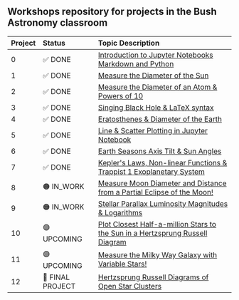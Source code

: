 ## Workshops repository for projects in the Bush Astronomy classroom

Project|Status|Topic Description
:---|:---|:---
0|✅ DONE|<a href="https://chandrunarayan.github.io/astronomy/projects/intro_to_jupyter" target="_blank">Introduction to Jupyter Notebooks Markdown and Python</a>
1|✅ DONE|<a href="https://chandrunarayan.github.io/astronomy/projects/calculate_sun_dia" target="_blank">Measure the Diameter of the Sun</a>
2|✅ DONE|<a href="https://chandrunarayan.github.io/astronomy/projects/calculate_atom_dia" target="_blank">Measure the Diameter of an Atom & Powers of 10</a>
3|✅ DONE|<a href="https://chandrunarayan.github.io/astronomy/projects/singing_black_hole" target="_blank">Singing Black Hole & LaTeX syntax</a>
4|✅ DONE|<a href="https://chandrunarayan.github.io/astronomy/projects/calculate_earth_dia" target="_blank">Eratosthenes & Diameter of the Earth</a>
5|✅ DONE|<a href="https://chandrunarayan.github.io/astronomy/projects/simple_line_plots" target="_blank">Line & Scatter Plotting in Jupyter Notebook</a>
6|✅ DONE|<a href="https://chandrunarayan.github.io/astronomy/projects/seasons_simulator" target="_blank">Earth Seasons Axis Tilt & Sun Angles</a>
7|✅ DONE|<a href="https://chandrunarayan.github.io/astronomy/projects/keplerian_orbits" target="_blank">Kepler's Laws, Non-linear Functions & Trappist 1 Exoplanetary System</a>
8|🟠 IN_WORK|<a href="https://chandrunarayan.github.io/astronomy/projects/keplerian_orbits" target="_blank">Measure Moon Diameter and Distance from a Partial Eclipse of the Moon!</a>
9|🟠 IN_WORK|<a href="https://chandrunarayan.github.io/astronomy/projects/star_magnitudes" target="_blank">Stellar Parallax Luminosity Magnitudes & Logarithms</a>
10|🟣 UPCOMING|<a href="https://chandrunarayan.github.io/astronomy/projects/star_magnitudes" target="_blank">Plot Closest Half-a-million Stars to the Sun in a Hertzsprung Russell Diagram</a>
11|🟣 UPCOMING|<a href="https://chandrunarayan.github.io/astronomy/projects/cluster_hrd" target="_blank">Measure the Milky Way Galaxy with Variable Stars!</a>
12|🔵 FINAL PROJECT|<a href="https://chandrunarayan.github.io/astronomy/projects/cluster_hrd" target="_blank">Hertzsprung Russell Diagrams of Open Star Clusters</a>

